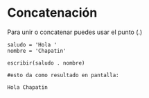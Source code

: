 # Concatenación

Para unir o concatenar puedes usar el punto \(.\)

```
saludo = 'Hola '
nombre = 'Chapatin'

escribir(saludo . nombre)

#esto da como resultado en pantalla:

Hola Chapatin
```



